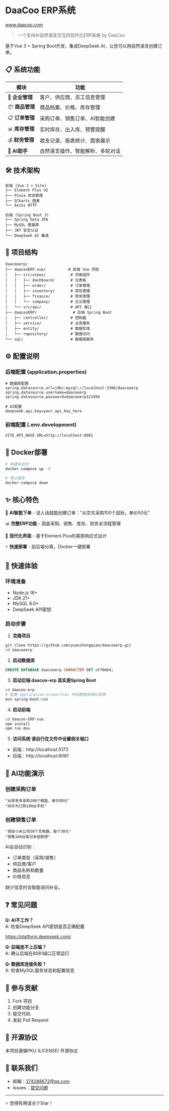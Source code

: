 # DaaCoo ERP系统

www.daacoo.com 

> 一个支持AI自然语言交互的现代化ERP系统  by DaaCoo

基于Vue 3 + Spring Boot开发，集成DeepSeek AI，让您可以用自然语言创建订单。

## 📋 系统功能

| 模块 | 功能 |
|------|------|
| 🏢 **企业管理** | 客户、供应商、员工信息管理 |
| 📦 **商品管理** | 商品档案、价格、库存管理 |
| 📋 **订单管理** | 采购订单、销售订单、AI智能创建 |
| 📊 **库存管理** | 实时库存、出入库、预警提醒 |
| 💰 **财务管理** | 收支记录、报表统计、图表展示 |
| 🤖 **AI助手** | 自然语言操作、智能解析、多轮对话 |




## 🛠️ 技术架构

```
前端 (Vue 3 + Vite)
├── Element Plus UI
├── Pinia 状态管理
├── ECharts 图表
└── Axios HTTP

后端 (Spring Boot 3)
├── Spring Data JPA
├── MySQL 数据库
├── JWT 安全认证
└── DeepSeek AI 集成
```

## 📁 项目结构

```
daacooerp/
├── daacooERP-vue/          # 前端 Vue 项目
│   ├── src/views/           # 页面组件
│   │   ├── dashboard/       # 仪表板
│   │   ├── order/           # 订单管理
│   │   ├── inventory/       # 库存管理
│   │   ├── finance/         # 财务管理
│   │   └── company/         # 企业管理
│   └── src/api/             # API 接口
├── daacooERP/                # 后端 Spring Boot
│   ├── controller/          # 控制器
│   ├── service/             # 业务服务
│   ├── entity/              # 数据实体
│   └── repository/          # 数据访问
└── sql/                     # 数据库脚本
```

## ⚙️ 配置说明

### 后端配置 (application.properties)
```properties
# 数据库配置
spring.datasource.url=jdbc:mysql://localhost:3306/daacooerp
spring.datasource.username=daacooerp
spring.datasource.password=daacooerp123456

# AI配置
deepseek.api.key=your_api_key_here
```

### 前端配置 (.env.development)
```env
VITE_API_BASE_URL=http://localhost:8081
```

## 🐳 Docker部署

```bash
# 构建并启动
docker-compose up -d

# 停止服务
docker-compose down
```


## ✨ 核心特色

🤖 **AI智能下单** - 说人话就能创建订单："从京东采购100个鼠标，单价50元"

📊 **完整ERP功能** - 涵盖采购、销售、库存、财务全流程管理

🎨 **现代化界面** - 基于Element Plus的美观响应式设计

⚡ **快速部署** - 前后端分离，Docker一键部署

## 🚀 快速体验



### 环境准备
- Node.js 16+
- JDK 21+
- MySQL 8.0+
- DeepSeek API密钥

### 启动步骤

1. **克隆项目**
```bash
git clone https://github.com/yuanzhongqiao/daacooerp.git
cd daacooerp
```

2. **启动数据库**
```sql
CREATE DATABASE daacooerp CHARACTER SET utf8mb4;
```

3. **启动后端  daacoo-erp  其实是Spring Boot**
```bash
cd daacoo-erp
# 配置 application.properties 中的数据库和AI密钥
mvn spring-boot:run
```

4. **启动前端**
```bash
cd daacoo-ERP-vue
npm install
npm run dev
```

5. **访问系统 请自行在文件中设置相关端口**
- 前端：http://localhost:5173
- 后端：http://localhost:8081

## 🎯 AI功能演示

### 创建采购订单
```
"从拼多多采购200个键盘，单价80元"
"向华为订购100台手机"
```

### 创建销售订单  
```
"卖给小米公司50个充电器，每个30元"
"销售100台笔记本给联想"
```

AI会自动识别：
- 订单类型（采购/销售）
- 供应商/客户
- 商品名称和数量
- 价格信息

缺少信息时会智能询问补全。



## ❓ 常见问题

**Q: AI不工作？**  
A: 检查DeepSeek API密钥是否正确配置

https://platform.deepseek.com/


**Q: 前端连不上后端？**  
A: 确认后端在8081端口正常运行

**Q: 数据库连接失败？**  
A: 检查MySQL服务状态和配置信息

## 🤝 参与贡献

1. Fork 项目
2. 创建功能分支
3. 提交代码
4. 发起 Pull Request

## 📝 开源协议

本项目遵循PKU (LICENSE) 开源协议

## 📧 联系我们

- 邮箱：274288672@qq.com
- Issues：[提交问题](../../issues)

---

⭐ 觉得有用请点个Star！
